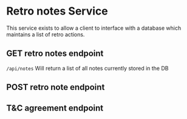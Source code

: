 # Retro notes Service
This service exists to allow a client to interface with a database which maintains a list of retro actions.

## GET retro notes endpoint
```/api/notes```
Will return a list of all notes currently stored in the DB

## POST retro note endpoint

## T&C agreement endpoint
